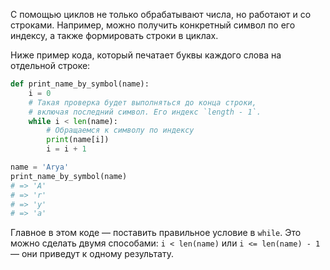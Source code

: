 
С помощью циклов не только обрабатывают числа, но работают и со строками. Например, можно получить конкретный символ по его индексу, а также формировать строки в циклах.

Ниже пример кода, который печатает буквы каждого слова на отдельной строке:

```python
def print_name_by_symbol(name):
    i = 0
    # Такая проверка будет выполняться до конца строки,
    # включая последний символ. Его индекс `length - 1`.
    while i < len(name):
        # Обращаемся к символу по индексу
        print(name[i])
        i = i + 1

name = 'Arya'
print_name_by_symbol(name)
# => 'A'
# => 'r'
# => 'y'
# => 'a'
```


Главное в этом коде — поставить правильное условие в `while`. Это можно сделать двумя способами: `i < len(name)` или `i <= len(name) - 1` — они приведут к одному результату.
